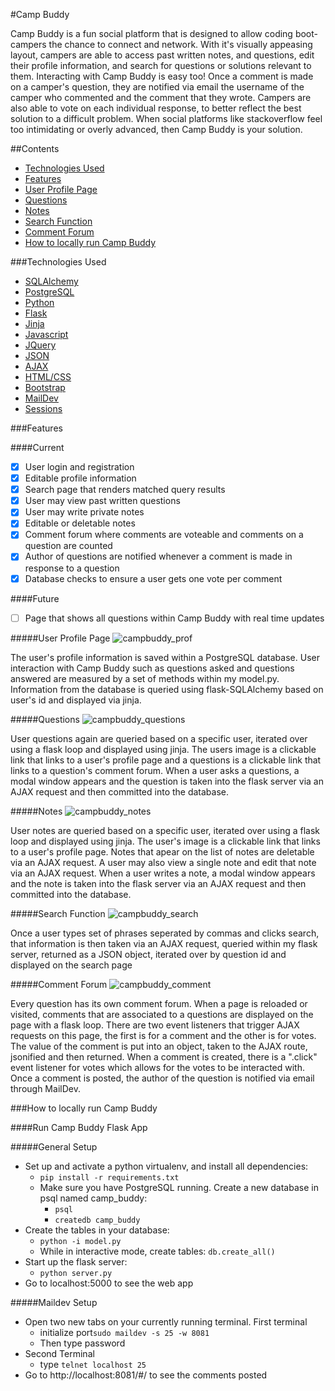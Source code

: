 #Camp Buddy

Camp Buddy is a fun social platform that is designed to allow coding boot-campers the chance to connect and network. With it's visually appeasing layout, campers are able to access past written notes, and questions, edit their profile information, and search for questions or solutions relevant to them. Interacting with Camp Buddy is easy too! Once a comment is made on a camper's question, they are notified via email the username of the camper who commented and the comment that they wrote. Campers are also able to vote on each individual response, to better reflect the best solution to a difficult problem. When social platforms like stackoverflow feel too intimidating or overly advanced, then Camp Buddy is your solution.



##Contents

* [Technologies Used](#technologiesused)
* [Features](#feautures)
* [User Profile Page](#profile)
* [Questions](#questions)
* [Notes](#notes)
* [Search Function](#search)
* [Comment Forum](#comment)
* [How to locally run Camp Buddy](#run)

###<a name="technologiesused"></a>Technologies Used

* [SQLAlchemy](http://www.sqlalchemy.org/)
* [PostgreSQL](https://www.postgresql.org/)
* [Python](https://www.python.org/)
* [Flask](http://flask.pocoo.org/)
* [Jinja](http://jinja.pocoo.org/)
* [Javascript](https://www.javascript.com/)
* [JQuery](https://jquery.com/)
* [JSON](http://www.json.org/)
* [AJAX](http://api.jquery.com/jquery.ajax/)
* [HTML/CSS](http://www.w3schools.com/html/html_css.asp)
* [Bootstrap](http://getbootstrap.com/)
* [MailDev](https://www.npmjs.com/package/maildev)
* [Sessions](http://www.allaboutcookies.org/cookies/session-cookies-used-for.html)

###<a name="features"></a>Features

####Current

- [x] User login and registration
- [x] Editable profile information
- [x] Search page that renders matched query results
- [x] User may view past written questions
- [x] User may write private notes
- [x] Editable or deletable notes
- [x] Comment forum where comments are voteable and comments on a question are counted
- [x] Author of questions are notified whenever a comment is made in response to a question
- [x] Database checks to ensure a user gets one vote per comment

####Future

- [ ] Page that shows all questions within Camp Buddy with real time updates


#####<a name="profile"></a>User Profile Page
![campbuddy_prof](https://cloud.githubusercontent.com/assets/11432315/18407840/6e392eae-76d1-11e6-9136-8f4f39d72132.gif)

The user's profile information is saved within a PostgreSQL database. User interaction with Camp Buddy  such as questions asked and questions answered are measured by a set of methods within my model.py. Information from the database is queried using flask-SQLAlchemy based on user's id and displayed via jinja. 

#####<a name="questions"></a>Questions
![campbuddy_questions](https://cloud.githubusercontent.com/assets/11432315/18407845/8aecb25a-76d1-11e6-9c4f-5ed13bef9d2f.gif)


User questions again are queried based on a specific user, iterated over using a flask loop and displayed using jinja. The users image is a clickable link that links to a user's profile page and a questions is a clickable link that links to a question's comment forum. When a user asks a questions, a modal window appears and the question is taken into the flask server via an AJAX request and then committed into the database. 

#####<a name="notes"></a>Notes
![campbuddy_notes](https://cloud.githubusercontent.com/assets/11432315/18407847/9ba0cae6-76d1-11e6-8452-ef6fe21a7d2a.gif)


User notes are queried based on a specific user, iterated over using a flask loop and displayed using jinja. The user's image is a clickable link that links to a user's profile page. Notes that apear on the list of notes are deletable via an AJAX request. A user may also view a single note and edit that note via an AJAX request. When a user writes a note, a modal window appears and the note is taken into the flask server via an AJAX request and then committed into the database. 

#####<a name="search"></a>Search Function
![campbuddy_search](https://cloud.githubusercontent.com/assets/11432315/18407851/a84657f2-76d1-11e6-8c9b-0b86105d53a9.gif)


Once a user types set of phrases seperated by commas and clicks search, that information is then taken via an AJAX request, queried within my flask server, returned as a JSON object, iterated over by question id and displayed on the search page

#####<a name="comment"></a>Comment Forum
![campbuddy_comment](https://cloud.githubusercontent.com/assets/11432315/18407853/b88ca56c-76d1-11e6-8336-49f05803e919.gif)


Every question has its own comment forum. When a page is reloaded or visited, comments that are associated to a questions are displayed on the page with a flask loop. There are two event listeners that trigger AJAX requests on this page, the first is for a comment and the other is for votes. The value of the comment is put into an object, taken to the AJAX route, jsonified and then returned. When a comment is created, there is a ".click" event listener for votes which allows for the votes to be interacted with. Once a comment is posted, the author of the question is notified via email through MailDev.  

###<a name="run"></a>How to locally run Camp Buddy

####Run Camp Buddy Flask App

#####General Setup
* Set up and activate a python virtualenv, and install all dependencies:
    * `pip install -r requirements.txt`
  * Make sure you have PostgreSQL running. Create a new database in psql named camp_buddy:
	* `psql`
  	* `createdb camp_buddy`
 * Create the tables in your database:
    * `python -i model.py`
    * While in interactive mode, create tables: `db.create_all()`
 * Start up the flask server:
    * `python server.py`
 * Go to localhost:5000 to see the web app

#####Maildev Setup
* Open two new tabs on your currently running terminal. First terminal
  * initialize port`sudo maildev -s 25 -w 8081`
  * Then type password
* Second Terminal
  * type `telnet localhost 25`
* Go to http://localhost:8081/#/ to see the comments posted
